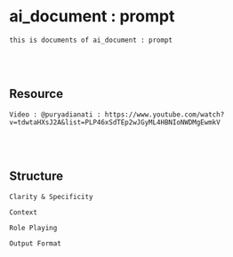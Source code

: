<!--------------------------------------------------------------------------------- Description -->
# ai_document : prompt
    this is documents of ai_document : prompt



<!--------------------------------------------------------------------------------- Resource -->
<br><br>

## Resource
    
    Video : @puryadianati : https://www.youtube.com/watch?v=tdwtaHXsJ2A&list=PLP46xSdTEp2wJGyML4HBNIoNWDMgEwmkV




<!--------------------------------------------------------------------------------- Structure -->
<br><br>

## Structure

    Clarity & Specificity

    Context

    Role Playing

    Output Format


